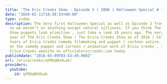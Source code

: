 ```yaml
---
title: 'The Eric Crooks Show - Episode 3 ( 2006 ) Halloween Special # 1'
date: "2020-02-11T18:38:33+08:00"
type: video
description: The Very first Halloween Special as well as Episode 3 from 2006. And
  no we weren’t on anything except natural silliness. If you think The Erica Crooks
  Show puppets look primitive , just take a look 10 years ago. The very first film
  year of The Eric Crooks Show ( The Erica Crooks Show as of 2016 ) Celebrating 10
  Years of Erica Crooks comedy filmmaking and puppet / cartoon satire. For more information
  on the comedy puppet and cartoon / animation work of Erica Crooks , visit The Official
  Erica Crooks website on officialericcrooks.com today
publishdate: "2016-03-09T03:43:49.000Z"
url: /ericacrooks/qYRDqNU4Lwk/
providers:
  youtube:
    id: qYRDqNU4Lwk
---
```

